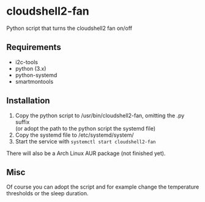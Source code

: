 # cloudshell2-fan
Python script that turns the cloudshell2 fan on/off

## Requirements
* i2c-tools
* python (3.x)
* python-systemd
* smartmontools

## Installation
1. Copy the python script to /usr/bin/cloudshell2-fan, omitting the .py suffix  
   (or adopt the path to the python script the systemd file)
2. Copy the systemd file to /etc/systemd/system/
3. Start the service with `systemctl start cloudshell2-fan`

There will also be a Arch Linux AUR package (not finished yet).

## Misc
Of course you can adopt the script and for example change the temperature thresholds or the sleep duration.
